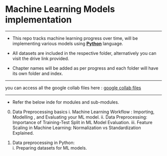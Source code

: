 # Machine Learning Models implementation
---
- This repo tracks machine learning progress over time, will be implementing various models using [**Python**](https://www.python.org/) language.

- All datasets are included in the respective folder, alternatively you can visit the drive link provided.

- Chapter names will be added as per progress and each folder will have its own folder and index.
---
you can access all the google collab files here : [google collab files](https://drive.google.com/drive/folders/1ujky_Z16XDXsnDXzSDpwF3P6n5i7Xd7M?usp=drive_link)

---
- Refer the below inde for modules and sub-modules.

0. Data Preprocessing basics
    i. Machine Learning Workflow : Importing, Modelling , and Evaluating your ML model. 
    ii. Data Preprocessing: Importance of Training-Test Split in ML Model Evaluation. 
    iii. Feature Scaling in Machine Learning: Normalization vs Standardization Explained. 
    
1. Data preprocessing in Python:  
    i. Preparing datasets for ML models. 
    